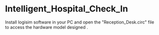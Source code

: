 # Intelligent_Hospital_Check_In
Install logisim software in your PC and open the "Reception_Desk.circ" file to access the hardware model designed .
